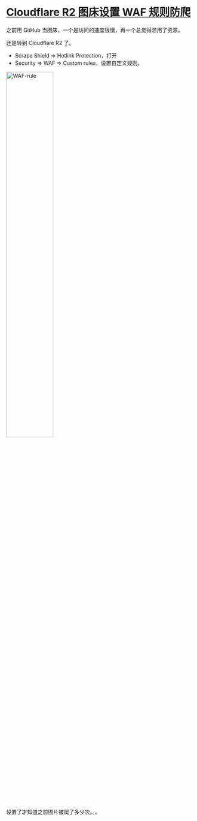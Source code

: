 # [Cloudflare R2  图床设置 WAF 规则防爬](https://github.com/VandeeFeng/gitmemo/issues/42)

之前用 GitHub 当图床，一个是访问的速度很慢，再一个总觉得滥用了资源。

还是转到 Cloudflare R2 了。
 
- Scrape Shield => Hotlink Protection，打开
- Security => WAF => Custom rules，设置自定义规则。

<img alt=WAF-rule src='https://pic.vandee.art/images/WAF-rule.png' width='50%'>

设置了才知道之前图片被爬了多少次。。。